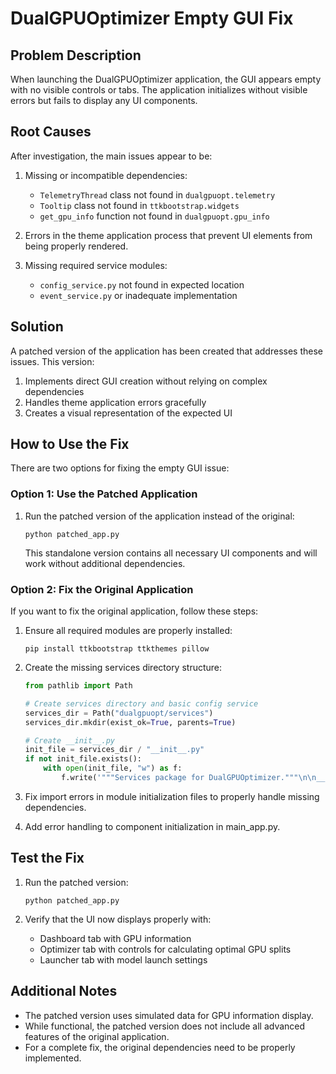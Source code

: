 # DualGPUOptimizer Empty GUI Fix

## Problem Description

When launching the DualGPUOptimizer application, the GUI appears empty with no visible controls or tabs. The application initializes without visible errors but fails to display any UI components.

## Root Causes

After investigation, the main issues appear to be:

1. Missing or incompatible dependencies:
   - `TelemetryThread` class not found in `dualgpuopt.telemetry`
   - `Tooltip` class not found in `ttkbootstrap.widgets`
   - `get_gpu_info` function not found in `dualgpuopt.gpu_info`

2. Errors in the theme application process that prevent UI elements from being properly rendered.

3. Missing required service modules:
   - `config_service.py` not found in expected location
   - `event_service.py` or inadequate implementation

## Solution

A patched version of the application has been created that addresses these issues. This version:

1. Implements direct GUI creation without relying on complex dependencies
2. Handles theme application errors gracefully
3. Creates a visual representation of the expected UI

## How to Use the Fix

There are two options for fixing the empty GUI issue:

### Option 1: Use the Patched Application

1. Run the patched version of the application instead of the original:
   ```
   python patched_app.py
   ```
   
   This standalone version contains all necessary UI components and will work without additional dependencies.

### Option 2: Fix the Original Application

If you want to fix the original application, follow these steps:

1. Ensure all required modules are properly installed:
   ```
   pip install ttkbootstrap ttkthemes pillow
   ```

2. Create the missing services directory structure:
   ```python
   from pathlib import Path
   
   # Create services directory and basic config service
   services_dir = Path("dualgpuopt/services")
   services_dir.mkdir(exist_ok=True, parents=True)
   
   # Create __init__.py
   init_file = services_dir / "__init__.py"
   if not init_file.exists():
       with open(init_file, "w") as f:
           f.write('"""Services package for DualGPUOptimizer."""\n\n__all__ = ["config_service", "event_service"]')
   ```

3. Fix import errors in module initialization files to properly handle missing dependencies.

4. Add error handling to component initialization in main_app.py.

## Test the Fix

1. Run the patched version:
   ```
   python patched_app.py
   ```

2. Verify that the UI now displays properly with:
   - Dashboard tab with GPU information
   - Optimizer tab with controls for calculating optimal GPU splits
   - Launcher tab with model launch settings

## Additional Notes

- The patched version uses simulated data for GPU information display.
- While functional, the patched version does not include all advanced features of the original application.
- For a complete fix, the original dependencies need to be properly implemented. 